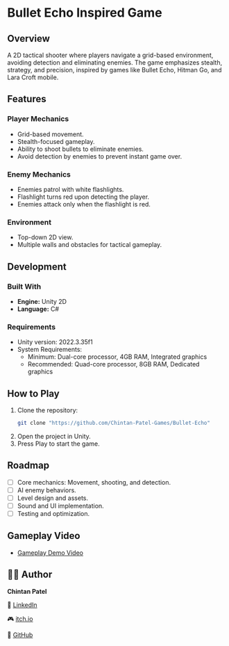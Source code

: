# Bullet Echo Inspired Game

## Overview
A 2D tactical shooter where players navigate a grid-based environment, avoiding detection and eliminating enemies. The game emphasizes stealth, strategy, and precision, inspired by games like Bullet Echo, Hitman Go, and Lara Croft mobile.

## Features

### Player Mechanics
- Grid-based movement.
- Stealth-focused gameplay.
- Ability to shoot bullets to eliminate enemies.
- Avoid detection by enemies to prevent instant game over.

### Enemy Mechanics
- Enemies patrol with white flashlights.
- Flashlight turns red upon detecting the player.
- Enemies attack only when the flashlight is red.

### Environment
- Top-down 2D view.
- Multiple walls and obstacles for tactical gameplay.

## Development

### Built With
- **Engine:** Unity 2D
- **Language:** C#

### Requirements
- Unity version: 2022.3.35f1
- System Requirements:
  - Minimum: Dual-core processor, 4GB RAM, Integrated graphics
  - Recommended: Quad-core processor, 8GB RAM, Dedicated graphics

## How to Play
1. Clone the repository:
   ```bash
   git clone "https://github.com/Chintan-Patel-Games/Bullet-Echo"
   ```
2. Open the project in Unity.
3. Press Play to start the game.

## Roadmap
- [ ] Core mechanics: Movement, shooting, and detection.
- [ ] AI enemy behaviors.
- [ ] Level design and assets.
- [ ] Sound and UI implementation.
- [ ] Testing and optimization.

## Gameplay Video
 - [Gameplay Demo Video](https://drive.google.com/file/d/1Z3LBzfZKMzjb4__yZNttiSwWp3Koaxzg/view?usp=sharing)

## 🧑‍💻 Author

**Chintan Patel**

💼 [LinkedIn](https://www.linkedin.com/in/chintanpatel024)  

🎮 [itch.io](https://chintan-patel-games.itch.io)  

🐙 [GitHub](https://github.com/Chintan-Patel-Games)
